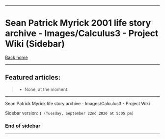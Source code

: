 
***

# Sean Patrick Myrick 2001 life story archive - Images/Calculus3 - Project Wiki (Sidebar)

[Back home](https://github.com/seanpm2001/SeansLifeArchive_Images_Calculus3/wiki/)

***

## Featured articles:

> * None, at the moment.

***

Sean Patrick Myrick life story archive - Images/Calculus3 - Project Wiki

Sidebar version: `1 (Tuesday, September 22nd 2020 at 5:05 pm)`

### End of sidebar

***
